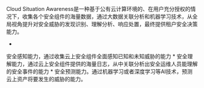 Cloud Situation Awareness是一种基于公有云计算环境的、在用户充分授权的情况下，收集各个安全组件的海量数据，通过大数据关联分析和机器学习技术，从全局视角提升对安全威胁的发现识别、理解分析、响应处置，最终提供租户安全决策能力。

* 
安全感知能力，通过收集云上安全组件全面感知已知和未知威胁的能力
* 
安全理解能力，通过云上安全组件提供的海量日志，从中关联分析出安全运维人员能理解的安全事件的能力
* 
安全预测能力。通过机器学习或者深度学习等AI技术，预测云上资产将要发生的威胁的能力。